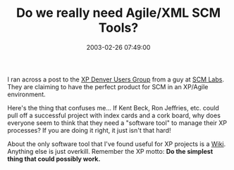 ﻿---
layout: post
title: "Do we really need Agile/XML SCM Tools?"
comments: false
date: 2003-02-26 07:49:00
updated: 2004-05-03 21:46:00
categories:
 - Technology
subtext-id: e28c9ecc-b35e-4040-b7aa-88e29998c99d
alias: /blog/Do-we-really-need-AgileXML-SCM-Tools.aspx
---


I ran across a post to the [XP Denver Users Group](http://www.xpdenver.org/) from a guy at [SCM Labs](http://scmlabs.com/). They are claiming to have the perfect product for SCM in an XP/Agile environment.

Here's the thing that confuses me... If Kent Beck, Ron Jeffries, etc. could pull off a successful project with index cards and a cork board, why does everyone seem to think that they need a "software tool" to manage their XP processes? If you are doing it right, it just isn't that hard!

About the only software tool that I've found useful for XP projects is a [Wiki](http://c2.com/cgi/wiki). Anything else is just overkill. Remember the XP motto: **Do the simplest thing that could possibly work.**
